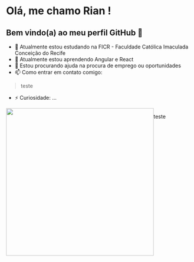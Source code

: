 # Olá, me chamo Rian ! 
## Bem vindo(a) ao meu perfil GitHub 👋

- 🔭 Atualmente estou estudando na FICR - Faculdade Católica Imaculada Conceição do Recife
- 🌱 Atualmente estou aprendendo Angular e React
- 🤔 Estou procurando ajuda na procura de emprego ou oportunidades
- 📫 Como entrar em contato comigo: 
>teste
- ⚡ Curiosidade: ...

<div style="display: flex">
  <img src="https://media1.giphy.com/media/qgQUggAC3Pfv687qPC/giphy.gif" width="400px">
  <p>teste</p>
</div>
